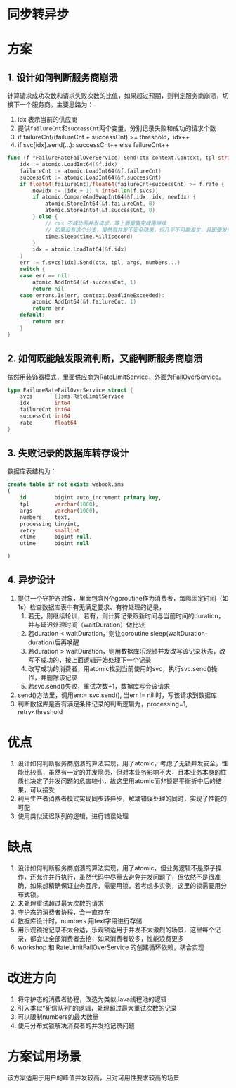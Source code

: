 # 同步转异步


# 方案

## 1. 设计如何判断服务商崩溃

计算请求成功次数和请求失败次数的比值，如果超过预期，则判定服务商崩溃，切换下一个服务商。主要思路为：

1. idx 表示当前的供应商
2. 提供`failureCnt`和`successCnt`两个变量，分别记录失败和成功的请求个数
3. if failureCnt/(failureCnt + successCnt) >= threshold，idx++
4. if svc[idx].send(...): successCnt++ else failureCnt++

```go
func (f *FailureRateFailOverService) Send(ctx context.Context, tpl string, args []string, numbers ...string) error {
	idx := atomic.LoadInt64(&f.idx)
	failureCnt := atomic.LoadInt64(&f.failureCnt)
	successCnt := atomic.LoadInt64(&f.successCnt)
	if float64(failureCnt)/float64(failureCnt+successCnt) >= f.rate {
		newIdx := (idx + 1) % int64(len(f.svcs))
		if atomic.CompareAndSwapInt64(&f.idx, idx, newIdx) {
			atomic.StoreInt64(&f.failureCnt, 0)
			atomic.StoreInt64(&f.successCnt, 0)
		} else {
			// cas 不成功的并发请求，等上面重置完成再继续
			// 如果没有这个分支，虽然有并发不安全隐患，但几乎不可能发生，且即便发生，对本业务影响比较小，可以忽略本分支
			time.Sleep(time.Millisecond)
		}
		idx = atomic.LoadInt64(&f.idx)
	}
	err := f.svcs[idx].Send(ctx, tpl, args, numbers...)
	switch {
	case err == nil:
		atomic.AddInt64(&f.successCnt, 1)
		return nil
	case errors.Is(err, context.DeadlineExceeded):
		atomic.AddInt64(&f.failureCnt, 1)
		return err
	default:
		return err
	}
}
```

## 2. 如何既能触发限流判断，又能判断服务商崩溃

依然用装饰器模式，里面供应商为RateLimitService，外面为FailOverService。

```go
type FailureRateFailOverService struct {
	svcs       []sms.RateLimitService
	idx        int64
	failureCnt int64
	successCnt int64
	rate       float64
}
```

## 3. 失败记录的数据库转存设计

数据库表结构为：

```sql
create table if not exists webook.sms
(
    id         bigint auto_increment primary key,
    tpl        varchar(1000),
    args       varchar(1000),
    numbers    text,
    processing tinyint,
    retry      smallint,
    ctime      bigint null,
    utime      bigint null

)
```

## 4. 异步设计

1. 提供一个守护态对象，里面包含N个goroutine作为消费者，每隔固定时间（如1s）检查数据库表中有无满足要求、有待处理的记录，
   1. 若无，则继续轮训，若有，则计算记录跟新时间与当前时间的duration，并与延迟处理时间（waitDuration）做比较
   2. 若duration < waitDuration，则让goroutine sleep(waitDuration-duration)后再唤醒
   3. 若duration > waitDuration，则用数据库乐观锁并发改写该记录状态，改写不成功的，按上面逻辑开始处理下一个记录
   4. 改写成功的消费者，用atomic找到当前使用的svc，执行svc.send()操作，并删除该记录
   5. 若svc.send()失败，重试次数+1，数据库写会该请求
2. send()方法里，调用err:= svc.send(), 当err != nil 时，写该请求到数据库
3. 判断数据库是否有满足条件记录的判断逻辑为，processing=1, retry<threshold


# 优点

1. 设计如何判断服务商崩溃的算法实现，用了atomic，考虑了无锁并发安全，性能比较高，虽然有一定的并发隐患，但对本业务影响不大，且本业务本身的性质也决定了并发问题的危害较小，故这里用atomic而非锁是平衡折中后的结果，可以接受 
2. 利用生产者消费者模式实现同步转异步，解耦错误处理的同时，实现了性能的可配
3. 使用类似延迟队列的逻辑，进行错误处理


# 缺点

1. 设计如何判断服务商崩溃的算法实现，用了atomic，但业务逻辑不是原子操作，还允许并行执行，虽然代码中尽量去避免并发问题了，但依然不是很准确，如果想精确保证业务互斥，需要用锁，若考虑多实例，这里的锁需要用分布式锁。
2. 未处理重试超过最大次数的请求
3. 守护态的消费者协程，会一直存在
4. 数据库设计时，numbers 用text字段进行存储
5. 用乐观锁抢记录不太合适，乐观锁适用于并发不太激烈的场景，这里每个记录，都会让全部消费者去抢，如果消费者较多，性能浪费更多
6. workshop 和 RateLimitFailOverService 的创建循环依赖，耦合实现

# 改进方向

1. 将守护态的消费者协程，改造为类似Java线程池的逻辑
2. 引入类似“死信队列”的逻辑，处理超过最大重试次数的记录
3. 可以限制numbers的最大数量
4. 使用分布式锁解决消费者的并发抢记录问题

# 方案试用场景

该方案适用于用户的峰值并发较高，且对可用性要求较高的场景